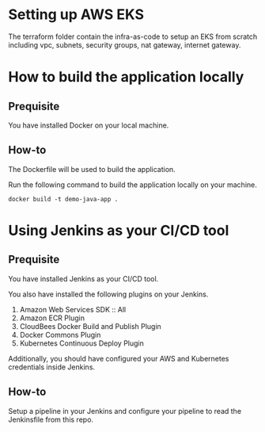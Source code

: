 # Setting up AWS EKS
The terraform folder contain the infra-as-code to setup an EKS from scratch including vpc, subnets, security groups, nat gateway, internet gateway.


# How to build the application locally

## Prequisite
You have installed Docker on your local machine.

## How-to
The Dockerfile will be used to build the application.

Run the following command to build the application locally on your machine.
```
docker build -t demo-java-app .
```

# Using Jenkins as your CI/CD tool

## Prequisite
You have installed Jenkins as your CI/CD tool.

You also have installed the following plugins on your Jenkins.

1. Amazon Web Services SDK :: All
2. Amazon ECR Plugin
3. CloudBees Docker Build and Publish Plugin
4. Docker Commons Plugin
5. Kubernetes Continuous Deploy Plugin

Additionally, you should have configured your AWS and Kubernetes credentials inside Jenkins.

## How-to
Setup a pipeline in your Jenkins and configure your pipeline to read the Jenkinsfile from this repo.
